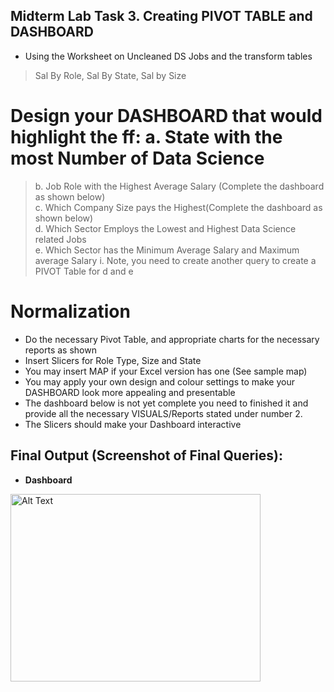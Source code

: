 ## Midterm Lab Task 3. Creating PIVOT TABLE and DASHBOARD
* Using the Worksheet on Uncleaned DS Jobs and the transform tables 
> Sal By Role, Sal By State, Sal by Size 

# Design your DASHBOARD that would highlight the ff: a. State with the most Number of Data Science 
> b. Job Role with the Highest Average Salary (Complete the dashboard as shown below)\
c. Which Company Size pays the Highest(Complete the dashboard as shown below)\
d. Which Sector Employs the Lowest and Highest Data Science related Jobs\
e. Which Sector has the Minimum Average Salary and Maximum average Salary
i. Note, you need to create another query to create a PIVOT Table for d and e 
# Normalization
* Do the necessary Pivot Table, and appropriate charts for the necessary reports as shown 
*  Insert Slicers for Role Type, Size and State 
*  You may insert MAP if your Excel version has one (See sample map) 
*  You may apply your own design and colour settings to make your DASHBOARD look more 
appealing and presentable 
*  The dashboard below is not yet complete you need to finished it and provide all the necessary 
VISUALS/Reports stated under number 2. 
*  The Slicers should make your Dashboard interactive 

## Final Output (Screenshot of Final Queries):
* **Dashboard**
<img src="Midterm 3/images" alt="Alt Text" width="400" height="300">
